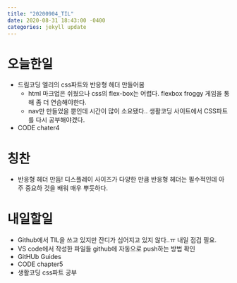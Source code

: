 ```yaml
---
title: "20200904_TIL"
date: 2020-08-31 18:43:00 -0400
categories: jekyll update
---
```


# 오늘한일
* 드림코딩 엘리의 css파트와 반응형 헤더 만들어봄
  * html 마크업은 쉬웠으나 css의 flex-box는 어렵다. flexbox froggy 게임을 통해 좀 더 연습해야한다. 
  * nav만 만들었을 뿐인데 시간이 많이 소요됐다.. 생활코딩 사이트에서 CSS파트를 다시 공부해야겠다.
* CODE chater4

# 칭찬
* 반응형 헤더 만듬! 디스플레이 사이즈가 다양한 만큼 반응형 헤더는 필수적인데 아주 중요하 것을 배워 매우 뿌듯하다.

# 내일할일
* Github에서 TIL을 쓰고 있지만 잔디가 심어지고 있지 않다..ㅠ 내일 점검 필요.
* VS code에서 작성한 파일들 github에 자동으로 push하는 방법 확인
* GitHUb Guides
* CODE chapter5
* 생활코딩 css파트 공부

